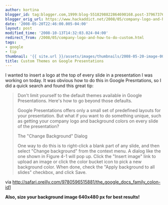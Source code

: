 ```yaml
---
author: kortina
blogger_id: tag:blogger.com,1999:blog-5518298822864690168.post-3796737636900783014
blogger_orig_url: https://www.hackaddict.net/2008/05/company-logo-and-how-to-do-custom.html
date: '2008-05-20T22:46:00.005-04:00'
layout: post
modified_time: '2008-10-13T14:32:03.024-04:00'
redirect_from: /2008/05/company-logo-and-how-to-do-custom.html
tags:
- google
- tip
thumbnail: '{{ site.url }}/assets/images/thumbnails/2008-05-20-image-0000.png'
title: Custom Themes on Google Presentations
---
```


I wanted to insert a logo at the top of every slide in a presentation I was working on today.  It was obvious how to do this in Google Presntations, so I did a quick search and found this great tip:



<blockquote>Don't limit yourself to the default themes available in Google Presentations. Here's how to go beyond those defaults.



Google Presentations offers only a small set of predefined layouts for your presentation. But what if you want to do something unique, such as getting your company logo and background colors on every slide of the presentation?



The "Change Background" Dialog



One way to do this is to right-click a blank part of any slide, and then select "Change background" from the context menu. A dialog like the one shown in Figure 4-1 will pop up. Click the "Insert image" link to upload an image or click the color bucket icon to pick a new background color. When done, check the "Apply background to all slides" checkbox, and click Save.</blockquote>



via <a href="http://safari.oreilly.com/9780596515881/the_google_docs_family_colon-id1">http://safari.oreilly.com/9780596515881/the_google_docs_family_colon-id1</a>



<strong>Also, size your background image 640x480 px for best results!</strong>



<img alt="" border="0" id="BLOGGER_PHOTO_ID_5202658207693871602" src="{{ site.url }}/assets/images/posts/2008-05-20-image-0000.png" style="margin: 0px auto 10px; display: block; text-align: center; "/>